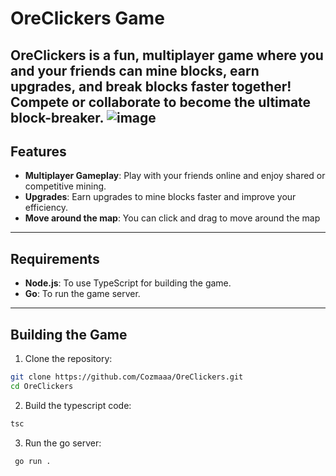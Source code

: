 # OreClickers Game

OreClickers is a fun, multiplayer game where you and your friends can mine blocks, earn upgrades, and break blocks faster together! Compete or collaborate to become the ultimate block-breaker.
![image](https://github.com/user-attachments/assets/f4913a43-3e47-463e-bd0f-b214784f8347)
---

## Features
- **Multiplayer Gameplay**: Play with your friends online and enjoy shared or competitive mining.
- **Upgrades**: Earn upgrades to mine blocks faster and improve your efficiency.
- **Move around the map**: You can click and drag to move around the map

---

## Requirements
- **Node.js**: To use TypeScript for building the game.
- **Go**: To run the game server.

---

## Building the Game
1. Clone the repository:
```bash
git clone https://github.com/Cozmaaa/OreClickers.git
cd OreClickers
 ```
2. Build the typescript code:
```bash
tsc
```
3. Run the go server:
```bash
 go run . 
```


